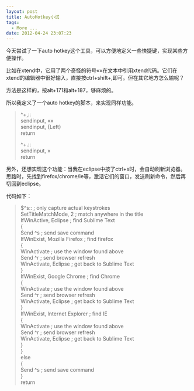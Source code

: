 ```yaml
---
layout: post
title: AutoHotkey小试
tags:
  - More ...
date: 2012-04-24 23:07:23
---
```


今天尝试了一下auto hotkey这个工具，可以方便地定义一些快捷键，实现某些方便操作。

比如在xtend中，它用了两个奇怪的符号«»在文本中引用xtend代码。它们在xtend的编辑器中很好输入，直接按ctrl+shift+,即可。但在其它地方怎么输呢？

方法是这样的，按alt+171和alt+187，够麻烦的。

所以我定义了一个auto hotkey的脚本，来实现同样功能。

> ^+,::      
> sendinput, «»       
> sendinput, {Left}       
> return
> 
> ^+.::      
> sendinput, »       
> return
> 
>  

另外，还想实现这个功能：当我在eclipse中按了ctrl+s时，会自动刷新浏览器。思路时，先找到firefox/chrome/ie等，激活它们的窗口，发送刷新命令，然后再切回到eclipse。

代码如下：

> $^s::                                       ; only capture actual keystrokes      
> SetTitleMatchMode, 2                        ; match anywhere in the title       
> IfWinActive, Eclipse                        ; find Sublime Text       
> {       
>     Send ^s                                 ; send save command       
>     IfWinExist, Mozilla Firefox             ; find firefox       
>     {       
>         WinActivate                         ; use the window found above       
>         Send ^r                             ; send browser refresh       
>         WinActivate, Eclipse                ; get back to Sublime Text       
>     }       
>     IfWinExist, Google Chrome               ; find Chrome       
>     {       
>         WinActivate                         ; use the window found above       
>         Send ^r                             ; send browser refresh       
>         WinActivate, Eclipse                ; get back to Sublime Text       
>     }       
>     IfWinExist, Internet Explorer            ; find IE       
>     {       
>         WinActivate                         ; use the window found above       
>         Send ^r                             ; send browser refresh       
>         WinActivate, Eclipse                ; get back to Sublime Text       
>     }       
> }       
> else       
> {       
>     Send ^s                                 ; send save command       
> }       
> return

<p><font color="#666666"></font>
</p>